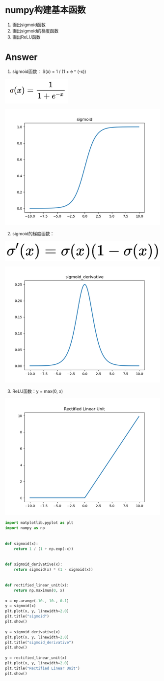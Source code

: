 # numpy构建基本函数

1. 画出sigmoid函数
2. 画出sigmoid的梯度函数
3. 画出ReLU函数

# Answer
1. sigmoid函数： S(x) = 1 / (1 + e ^ (-x))

![alt 属性文本](sigmoid_function.png "sigmoid_function()")

![alt 属性文本](sigmoid.png "sigmoid()")

2. sigmoid的梯度函数：

![alt 属性文本](sigmoid_derivative_function.jpg "sigmoid_derivative_function()")

![alt 属性文本](sigmoid_derivative.png "sigmoid_derivative()")

3. ReLU函数：y = max(0, x)

![alt 属性文本](ReLU.png "rectified_linear_unit()")



```python
import matplotlib.pyplot as plt
import numpy as np


def sigmoid(x):
    return 1 / (1 + np.exp(-x))


def sigmoid_derivative(x):
    return sigmoid(x) * (1 - sigmoid(x))


def rectified_linear_unit(x):
    return np.maximum(0, x)

x = np.arange(-10., 10., 0.1)
y = sigmoid(x)
plt.plot(x, y, linewidth=2.0)
plt.title("sigmoid")
plt.show()

y = sigmoid_derivative(x)
plt.plot(x, y, linewidth=2.0)
plt.title("sigmoid_derivative")
plt.show()

y = rectified_linear_unit(x)
plt.plot(x, y, linewidth=2.0)
plt.title("Rectified Linear Unit")
plt.show()


```

